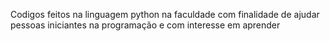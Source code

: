 Codigos feitos na linguagem python na faculdade com finalidade de ajudar pessoas iniciantes na programação e com interesse em aprender
